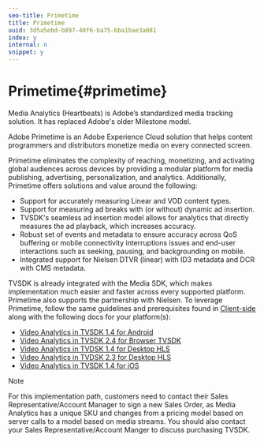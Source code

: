 ```yaml
---
seo-title: Primetime
title: Primetime
uuid: 3d5a5ebd-b897-40f6-ba75-bba1bae3a081
index: y
internal: n
snippet: y
---
```


# Primetime{#primetime}

Media Analytics (Heartbeats) is Adobe’s standardized media tracking solution. It has replaced Adobe's older Milestone model.

Adobe Primetime is an Adobe Experience Cloud solution that helps content programmers and distributors monetize media on every connected screen.

Primetime eliminates the complexity of reaching, monetizing, and activating global audiences across devices by providing a modular platform for media publishing, advertising, personalization, and analytics. Additionally, Primetime offers solutions and value around the following:

* Support for accurately measuring Linear and VOD content types. 
* Support for measuring ad breaks with (or without) dynamic ad insertion. 
* TVSDK's seamless ad insertion model allows for analytics that directly measures the ad playback, which increases accuracy. 
* Robust set of events and metadata to ensure accuracy across QoS buffering or mobile connectivity interruptions issues and end-user interactions such as seeking, pausing, and backgrounding on mobile. 
* Integrated support for Nielsen DTVR (linear) with ID3 metadata and DCR with CMS metadata.

TVSDK is already integrated with the Media SDK, which makes implementation much easier and faster across every supported platform. Primetime also supports the partnership with Nielsen. To leverage Primetime, follow the same guidelines and prerequisites found in [Client-side](../../intro-to-ava/implementation-paths/client-side-path.md) along with the following docs for your platform(s):

* [Video Analytics in TVSDK 1.4 for Android](https://help.adobe.com/en_US/primetime/psdk/android/1.4/index.html#Video_analytics) 
* [Video Analytics in TVSDK 2.4 for Browser TVSDK](https://help.adobe.com/en_US/primetime/psdk/browser/2.4/index.html#Video_analytics) 
* [Video Analytics in TVDSK 1.4 for Desktop HLS](https://help.adobe.com/en_US/primetime/psdk/dhls/1.4/index.html#Video_analytics) 
* [Video Analytics in TVDSK 2.3 for Desktop HLS](https://help.adobe.com/en_US/primetime/psdk/dhls/2.3/index.html#Video_analytics) 
* [Video Analytics in TVSDK 1.4 for iOS](https://help.adobe.com/en_US/primetime/psdk/ios/1.4/index.html#Video_analytics)

>[!NOTE]
>
>For this implementation path, customers need to contact their Sales Representative/Account Manager to sign a new Sales Order, as Media Analytics has a unique SKU and changes from a pricing model based on server calls to a model based on media streams. You should also contact your Sales Representative/Account Manger to discuss purchasing TVSDK.


